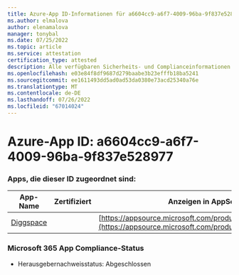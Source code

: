 ```yaml
---
title: Azure-App ID-Informationen für a6604cc9-a6f7-4009-96ba-9f837e528977
ms.author: elmalova
author: elenamalova
manager: tonybal
ms.date: 07/25/2022
ms.topic: article
ms.service: attestation
certification_type: attested
description: Alle verfügbaren Sicherheits- und Complianceinformationen für a6604cc9-a6f7-4009-96ba-9f837e528977.
ms.openlocfilehash: e03e84f8df9687d279baabe3b23efffb18ba5241
ms.sourcegitcommit: ee1611493dd5ad0ad53da0380e73acd25340a76e
ms.translationtype: MT
ms.contentlocale: de-DE
ms.lasthandoff: 07/26/2022
ms.locfileid: "67014024"
---
```

# <a name="azure-app-id-a6604cc9-a6f7-4009-96ba-9f837e528977"></a>Azure-App ID: a6604cc9-a6f7-4009-96ba-9f837e528977


### <a name="apps-associated-with-this-id"></a>Apps, die dieser ID zugeordnet sind:
| **App-Name** | **Zertifiziert** | **Anzeigen in AppSource** |
|--------------|---------------|-----------------------|
| [Diggspace](../forward/WA200004347.md) |  | [https://appsource.microsoft.com/product/office/WA200004347](https://appsource.microsoft.com/product/office/WA200004347) |

### <a name="microsoft-365-app-compliance-status"></a>Microsoft 365 App Compliance-Status
- Herausgebernachweisstatus: Abgeschlossen
